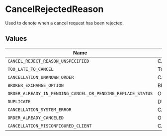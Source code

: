 # CancelRejectedReason

Used to denote when a cancel request has been rejected.


## Values

| Name                                                        | Value                                                       |
| ----------------------------------------------------------- | ----------------------------------------------------------- |
| `CANCEL_REJECT_REASON_UNSPECIFIED`                          | CANCEL_REJECT_REASON_UNSPECIFIED                            |
| `TOO_LATE_TO_CANCEL`                                        | TOO_LATE_TO_CANCEL                                          |
| `CANCELLATION_UNKNOWN_ORDER`                                | CANCELLATION_UNKNOWN_ORDER                                  |
| `BROKER_EXCHANGE_OPTION`                                    | BROKER_EXCHANGE_OPTION                                      |
| `ORDER_ALREADY_IN_PENDING_CANCEL_OR_PENDING_REPLACE_STATUS` | ORDER_ALREADY_IN_PENDING_CANCEL_OR_PENDING_REPLACE_STATUS   |
| `DUPLICATE`                                                 | DUPLICATE                                                   |
| `CANCELLATION_SYSTEM_ERROR`                                 | CANCELLATION_SYSTEM_ERROR                                   |
| `ORDER_ALREADY_CANCELED`                                    | ORDER_ALREADY_CANCELED                                      |
| `CANCELLATION_MISCONFIGURED_CLIENT`                         | CANCELLATION_MISCONFIGURED_CLIENT                           |
